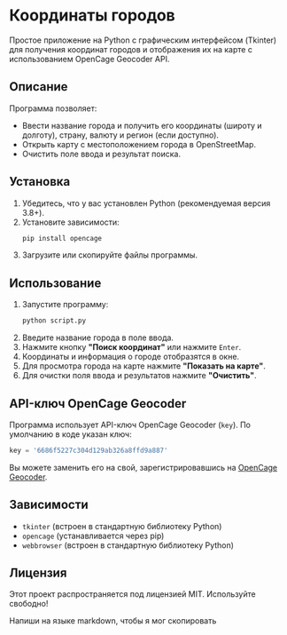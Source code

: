 # Координаты городов

Простое приложение на Python с графическим интерфейсом (Tkinter) для получения координат городов и отображения их на карте с использованием OpenCage Geocoder API.

## Описание

Программа позволяет:

- Ввести название города и получить его координаты (широту и долготу), страну, валюту и регион (если доступно).
- Открыть карту с местоположением города в OpenStreetMap.
- Очистить поле ввода и результат поиска.

## Установка

1. Убедитесь, что у вас установлен Python (рекомендуемая версия 3.8+).
2. Установите зависимости:
   ```sh
   pip install opencage
   ```
3. Загрузите или скопируйте файлы программы.

## Использование

1. Запустите программу:
   ```sh
   python script.py
   ```
2. Введите название города в поле ввода.
3. Нажмите кнопку **"Поиск координат"** или нажмите `Enter`.
4. Координаты и информация о городе отобразятся в окне.
5. Для просмотра города на карте нажмите **"Показать на карте"**.
6. Для очистки поля ввода и результатов нажмите **"Очистить"**.

## API-ключ OpenCage Geocoder

Программа использует API-ключ OpenCage Geocoder (`key`). По умолчанию в коде указан ключ:

```python
key = '6686f5227c304d129ab326a8ffd9a887'
```

Вы можете заменить его на свой, зарегистрировавшись на [OpenCage Geocoder](https://opencagedata.com/).

## Зависимости

- `tkinter` (встроен в стандартную библиотеку Python)
- `opencage` (устанавливается через pip)
- `webbrowser` (встроен в стандартную библиотеку Python)

## Лицензия

Этот проект распространяется под лицензией MIT. Используйте свободно!

Напиши на языке markdown, чтобы я мог скопировать

 

